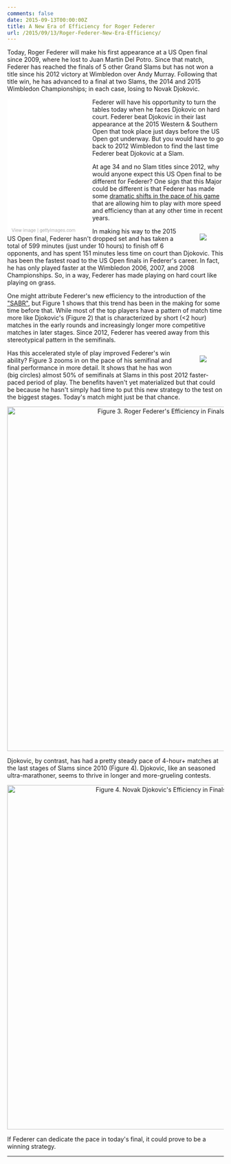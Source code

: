 ```yaml
---
comments: false
date: 2015-09-13T00:00:00Z
title: A New Era of Efficiency for Roger Federer
url: /2015/09/13/Roger-Federer-New-Era-Efficiency/
---
```


Today, Roger Federer will make his first appearance at a US Open final since 2009, where he lost to Juan Martin Del Potro. Since that match, Federer has reached the finals of 5 other Grand Slams but has not won a title since his 2012 victory at Wimbledon over Andy Murray. Following that title win, he has advanced to a final at two Slams, the 2014 and 2015 Wimbledon Championships; in each case, losing to Novak Djokovic.

<div class="getty embed image" style="background-color:#fff;display:inline-block;font-family:'Helvetica Neue',Helvetica,Arial,sans-serif;color:#a7a7a7;font-size:11px;width:100%;max-width:198px;float:left;"><div style="overflow:hidden;position:relative;height:0;padding:150.000000% 0 0 0;width:100%;"><iframe src="//embed.gettyimages.com/embed/487806664?et=Ei7GcYVAS41W9qz7zm0JGA&viewMoreLink=off&sig=Rt84NyxvFBLqSKtP6wcxooWFvMLkty7WUSCHyXyfIds=" width="198" height="297" scrolling="no" frameborder="0" style="display:inline-block;position:absolute;top:0;left:0;width:100%;height:100%; padding:5%;"></iframe></div><p style="margin:0;"></p><div style="padding:0;margin:0 0 0 10px;text-align:left;"><a href="http://www.gettyimages.com/detail/487806664" target="_blank" style="color:#a7a7a7;text-decoration:none;font-weight:normal !important;border:none;display:inline-block;">View image</a> | <a href="http://www.gettyimages.com" target="_blank" style="color:#a7a7a7;text-decoration:none;font-weight:normal !important;border:none;display:inline-block;">gettyimages.com</a></div></div>

Federer will have his opportunity to turn the tables today when he faces Djokovic on hard court. Federer beat Djokovic in their last appearance at the 2015 Western & Southern Open that took place just days before the US Open got underway. But you would have to go back to 2012 Wimbledon to find the last time Federer beat Djokovic at a Slam.

At age 34 and no Slam titles since 2012, why would anyone expect this US Open final to be different for Federer? One sign that this Major could be different is that Federer has made some <u>dramatic shifts in the pace of his game</u> that are allowing him to play with more speed and efficiency than at any other time in recent years.

<figure style="float:right;">
  <img src="/assets/federer_efficiency.png"/>
</figure>

In making his way to the 2015 US Open final, Federer hasn't dropped set and has taken a total of 599 minutes (just under 10 hours) to finish off 6 opponents, and has spent 151 minutes less time on court than Djokovic. This has been the fastest road to the US Open finals in Federer's career. In fact, he has only played faster at the Wimbledon 2006, 2007, and 2008 Championships. So, in a way, Federer has made playing on hard court like playing on grass. 


One might attribute Federer's new efficiency to the introduction of the ["SABR"](http://sports.yahoo.com/news/ageless-federer-braced-straight-shootout-djokovic-031717637--ten.html), but Figure 1 shows that this trend has been in the making for some time before that. While most of the top players have a pattern of match time more like Djokovic's (Figure 2) that is characterized by short (<2 hour) matches in the early rounds and increasingly longer more competitive matches in later stages. Since 2012, Federer has veered away from this stereotypical pattern in the semifinals.  

<figure style="float:right;">
  <img src="/assets/djokovic_efficiency.png"/>
</figure>

Has this accelerated style of play improved Federer's win ability? Figure 3 zooms in on the pace of his semifinal and final performance in more detail. It shows that he has won (big circles) almost 50% of semifinals at Slams in this post 2012 faster-paced period of play. The benefits haven't yet materialized but that could be because he hasn't simply had time to put this new strategy to the test on the biggest stages. Today's match might just be that chance.


<div>
    <a href="https://plot.ly/~on-the-t/347/" target="_blank" title="Figure 3. Roger Federer&#39;s Efficiency in Finals and Semifinals" style="display: block; text-align: center;"><img src="https://plot.ly/~on-the-t/347.png" alt="Figure 3. Roger Federer&#39;s Efficiency in Finals and Semifinals" style="max-width: 100%;width: 800px;"  width="800" onerror="this.onerror=null;this.src='https://plot.ly/404.png';" /></a>
    <script data-plotly="on-the-t:347"  src="https://plot.ly/embed.js" async></script>
</div>



Djokovic, by contrast, has had a pretty steady pace of 4-hour+ matches at the last stages of Slams since 2010 (Figure 4). Djokovic, like an seasoned ultra-marathoner, seems to thrive in longer and more-grueling contests. 

<div>
    <a href="https://plot.ly/~on-the-t/350/" target="_blank" title="Figure 4. Novak Djokovic&#39;s Efficiency in Finals and Semifinals" style="display: block; text-align: center;"><img src="https://plot.ly/~on-the-t/350.png" alt="Figure 4. Novak Djokovic&#39;s Efficiency in Finals and Semifinals" style="max-width: 100%;width: 800px;"  width="800" onerror="this.onerror=null;this.src='https://plot.ly/404.png';" /></a>
    <script data-plotly="on-the-t:350"  src="https://plot.ly/embed.js" async></script>
</div>


If Federer can dedicate the pace in today's final, it could prove to be a winning strategy. 


---

